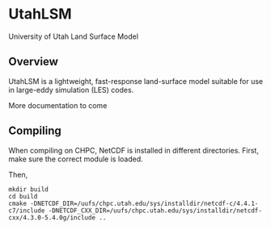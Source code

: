 # UtahLSM
University of Utah Land Surface Model

## Overview
UtahLSM is a lightweight, fast-response land-surface model suitable for use in large-eddy simulation (LES) codes.

More documentation to come

## Compiling

When compiling on CHPC, NetCDF is installed in different directories.  First, make sure the correct module is loaded.

Then, 

````
mkdir build
cd build
cmake -DNETCDF_DIR=/uufs/chpc.utah.edu/sys/installdir/netcdf-c/4.4.1-c7/include -DNETCDF_CXX_DIR=/uufs/chpc.utah.edu/sys/installdir/netcdf-cxx/4.3.0-5.4.0g/include ..
````

